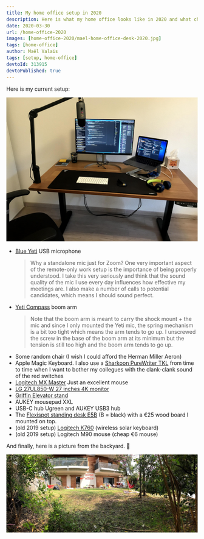 ```yaml
---
title: My home office setup in 2020
description: Here is what my home office looks like in 2020 and what changed between 2019 and 2020!
date: 2020-03-30
url: /home-office-2020
images: [home-office-2020/mael-home-office-desk-2020.jpg]
tags: [home-office]
author: Maël Valais
tags: [setup, home-office]
devtoId: 313915
devtoPublished: true
---
```


Here is my current setup:

![My home office in 2020](mael-home-office-desk-2020.jpg)

- [Blue Yeti](https://www.bluedesigns.com/products/yeti) USB microphone
  > Why a standalone mic just for Zoom? One very important aspect of the remote-only work setup is the importance of being properly understood. I take this very seriously and think that the sound quality of the mic I use every day influences how effective my meetings are. I also make a number of calls to potential candidates, which means I should sound perfect.
- [Yeti Compass](https://www.bluedesigns.com/products/compass) boom arm
  > Note that the boom arm is meant to carry the shock mount + the mic and since I only mounted the Yeti mic, the spring mechanism is a bit too tight which means the arm tends to go up. I unscrewed the screw in the base of the boom arm at its minimum but the tension is still too high and the boom arm tends to go up.
- Some random chair (I wish I could afford the Herman Miller Aeron)
- Apple Magic Keyboard. I also use a [Sharkoon PureWriter TKL](https://fr.sharkoon.com/product/PureWriter%20TKL) from time to time when I want to bother my collegues with the clank-clank sound of the red switches
- [Logitech MX Master](https://www.amazon.co.uk/Logitech-Master-Wireless-Bluetooth-Windows/dp/B00ULNAOMA) Just an excellent mouse
- [LG 27UL850-W 27 inches 4K monitor](https://www.amazon.com/LG-27UL850-W-Display-DisplayHDR-Connectivity/dp/B07MKT1W65/ref=cm_cr_arp_d_product_top?ie=UTF8)
- [Griffin Elevator stand](https://griffintechnology.com/products/stands-and-mounts/elevator)
- AUKEY mousepad XXL
- USB-C hub Ugreen and AUKEY USB3 hub
- The [Flexispot standing desk E5B](https://www.amazon.co.uk/FlexiSpot-Adjustable-Electric-Standing-Automatic/dp/B071G2NSRP/ref=sr_1_fkmr0_1?keywords=flexispot%2BE5B&qid=1563776981&s=electronics&sr=8-1-fkmr0&th=1) (B = black) with a €25 wood board I mounted on top.
- (old 2019 setup) [Logitech K760](https://www.amazon.com/Logitech-Wireless-Solar-Kebyoard-iPhone/dp/B007VL8Y2C) (wireless solar keyboard)
- (old 2019 setup) Logitech M90 mouse (cheap €6 mouse)

<!--
## Cool software stuff

- USB overdrive (the default macOS mouse acceleration drives me crazy; also
  allows me to invert up/down scolling for the mouse only; I keep "natural
  scrolling" turned on in the system settings)
- HyperSwitch for switching between windows with <kbd>alt+tab</kbd> (<kbd>cmd+tab</kbd> only allows to switch between apps)
- iTerm 2 + zsh + antigen + async prompt theme (agkozak-zsh-prompt) + tons
  of stuff around command line
-->

And finally, here is a picture from the backyard. 🙂

![Backyard](at-maels.jpg)
